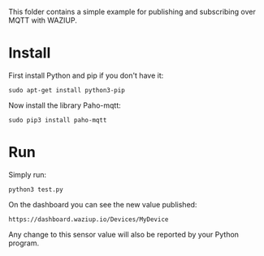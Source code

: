 This folder contains a simple example for publishing and subscribing over MQTT with WAZIUP.

Install
=======

First install Python and pip if you don't have it:
```
sudo apt-get install python3-pip
```
Now install the library Paho-mqtt:
```
sudo pip3 install paho-mqtt
```

Run
===

Simply run:
```
python3 test.py
```

On the dashboard you can see the new value published:
```
https://dashboard.waziup.io/Devices/MyDevice
```
Any change to this sensor value will also be reported by your Python program.

